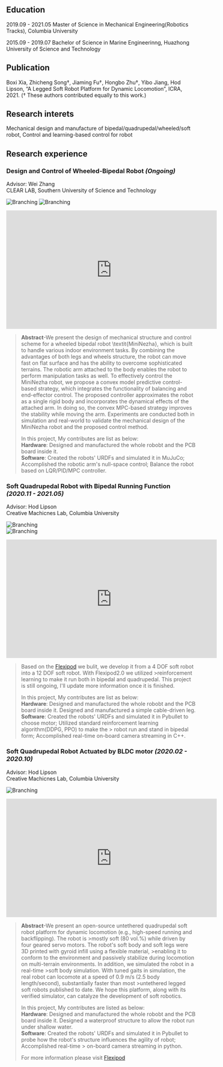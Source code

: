 ## Education

2019.09 - 2021.05 Master of Science in Mechanical Engineering(Robotics Tracks), Columbia University 

2015.09 - 2019.07 Bachelor of Science in Marine Engineerinng, Huazhong University of Science and Technology

## Publication
Boxi Xia, Zhicheng Song†, Jiaming Fu†, Hongbo Zhu†, Yibo Jiang, Hod Lipson, “A Legged Soft Robot Platform for Dynamic Locomotion”, ICRA, 2021. († These authors contributed equally to this work.)

## Research interets
Mechanical design and manufacture of bipedal/quadrupedal/wheeled/soft robot, Control and learning-based control for robot

## Research experience

### Design and Control of Wheeled-Bipedal Robot _(Ongoing)_    

Advisor: Wei Zhang  
CLEAR LAB, Southern University of Science and Technology  

![Branching](./assets/robot.jpg)
![Branching](./assets/control.jpg) 
<p align="center">
<iframe width="560" height="315" src="https://www.youtube.com/embed/IS4vOGlrugQ" title="YouTube video player" frameborder="0" allow="accelerometer; autoplay; clipboard-write; encrypted-media; gyroscope; picture-in-picture" allowfullscreen></iframe>
</p>

>**Abstract**-We present the design of mechanical structure and control scheme for a wheeled bipedal robot \textit{MiniNezha}, which is built to handle various indoor environment tasks. By combining the advantages of both legs and wheels structure, the robot can move fast on flat surface and has the ability to overcome sophisticated terrains. The robotic arm attached to the body enables the robot to perform manipulation tasks as well. To effectively control the MiniNezha robot, we propose a convex model predictive control-based strategy, which integrates the functionality of balancing and end-effector control. The proposed controller approximates the robot as a single rigid body and incorporates the dynamical effects of the attached arm. In doing so, the convex MPC-based strategy improves the stability while moving the arm. Experiments are conducted both in simulation and real-world to validate the mechanical design of the MiniNezha robot and the proposed control method.
>
>In this project, My contributes are list as below:  
>    **Hardware**: Designed and manufactured the whole robobt and the PCB board inside it.  
>    **Software**: Created the robots' URDFs and simulated it in MuJuCo; Accomplished the robotic arm's null-space control; Balance the robot based on LQR/PID/MPC controller.

### Soft Quadrupedal Robot with Bipedal Running Function _(2020.11 - 2021.05)_

Advisor: Hod Lipson  
Creative Machicnes Lab, Columbia University

![Branching](./assets/Flexipod2.0.jpg)  
![Branching](./assets/PCB.jpg)  
<p align="center">
<iframe width="560" height="315" src="https://www.youtube.com/embed/fAjOaO8Wtlg" title="YouTube video player" frameborder="0" allow="accelerometer; autoplay; clipboard-write; encrypted-media; gyroscope; picture-in-picture" allowfullscreen></iframe>
</p>  

>Based on the [Flexipod](https://boxixia.github.io/Flexipod/) we bulit, we develop it from a 4 DOF soft robot into a 12 DOF soft robot. With Flexipod2.0 we utilized >reinforcement learning to make it run both in bipedal and quadrupedal. This project is still ongoing, I'll update more information once it is finished.  
>
>In this project, My contributes are list as below:  
>    **Hardware**: Designed and manufactured the whole robobt and the PCB board inside it. Designed and manufactured a simple cable-driven leg.  
>    **Software**: Created the robots' URDFs and simulated it in Pybullet to choose motor; Utilized standard reinforcement learning algorithm(DDPG, PPO) to make the >    robot run and stand in bipedal form; Accomplished real-time on-board camera streaming in C++.

### Soft Quadrupedal Robot Actuated by BLDC motor _(2020.02 - 2020.10)_

Advisor: Hod Lipson  
Creative Machicnes Lab, Columbia University

![Branching](./assets/terrain_run.jpg)
<p align="center">
<iframe width="560" height="315" src="https://www.youtube.com/embed/3h0RwY_tpGc" title="YouTube video player" frameborder="0" allow="accelerometer; autoplay; clipboard-write; encrypted-media; gyroscope; picture-in-picture" allowfullscreen></iframe>
</p>

>**Abstract**-We present an open-source untethered quadrupedal soft robot platform for dynamic locomotion (e.g., high-speed running and backflipping). The robot is >mostly soft (80 vol.%) while driven by four geared servo motors. The robot's soft body and soft legs were 3D printed with gyroid infill using a flexible material, >enabling it to conform to the environment and passively stabilize during locomotion on multi-terrain environments. In addition, we simulated the robot in a real-time >soft body simulation. With tuned gaits in simulation, the real robot can locomote at a speed of 0.9 m/s (2.5 body length/second), substantially faster than most >untethered legged soft robots published to date. We hope this platform, along with its verified simulator, can catalyze the development of soft robotics.  
>
>In this project, My contributes are listed as below:  
>    **Hardware**: Designed and manufactured the whole robobt and the PCB board inside it. Designed a waterproof structure to allow the robot run under shallow water.  
>    **Software**: Created the robots' URDFs and simulated it in Pybullet to probe how the robot's structure influences the agility of robot; Accomplished real-time >    on-board camera streaming in python.
>
>For more information please visit [Flexipod](https://boxixia.github.io/Flexipod/)
